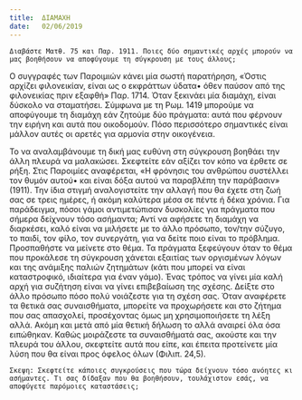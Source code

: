 ```yaml
---
title:  ΔΙΑΜΑΧΗ
date:   02/06/2019
---
```


`Διαβάστε Ματθ. 75 και Παρ. 1911. Ποιες δύο σημαντικές αρχές μπορούν να μας βοηθήσουν να αποφύγουμε τη σύγκρουση με τους άλλους;`

Ο συγγραφές των Παροιμιών κάνει μία σωστή παρατήρηση, «Όστις αρχίζει φιλονεικίαν, είναι ως ο εκφράττων ύδατα• όθεν παύσον από της φιλονεικίας πριν εξαφθή» Παρ. 1714. Όταν ξεκινάει μία διαμάχη, είναι δύσκολο να σταματήσει. Σύμφωνα με τη Ρωμ. 1419 μπορούμε να αποφύγουμε τη διαμάχη εάν ζητούμε δύο πράγματα: αυτά που φέρνουν την ειρήνη και αυτά που οικοδομούν. Πόσο περισσότερο σημαντικές είναι μάλλον αυτές οι αρετές για αρμονία στην οικογένεια. 

Το να αναλαμβάνουμε τη δική μας ευθύνη στη σύγκρουση βοηθάει την άλλη πλευρά να μαλακώσει. Σκεφτείτε εάν αξίζει τον κόπο να έρθετε σε ρήξη. Στις Παροιμίες αναφέρεται, «Η φρόνησις του ανθρώπου συστέλλει τον θυμόν αυτού• και είναι δόξα αυτού να παραβλέπη την παράβασιν» (1911). Την ίδια στιγμή αναλογιστείτε την αλλαγή που θα έχετε στη ζωή σας σε τρεις ημέρες, ή ακόμη καλύτερα μέσα σε πέντε ή δέκα χρόνια. Για παράδειγμα, πόσοι γάμοι αντιμετώπισαν δυσκολίες για πράγματα που σήμερα δείχνουν τόσο ασήμαντα; Αντί να αφήσετε τη διαμάχη να διαρκέσει, καλό είναι να μιλήσετε με το άλλο πρόσωπο, τον/την σύζυγο, το παιδί, τον φίλο, τον συνεργάτη, για να δείτε ποιο είναι το πρόβλημα. Προσπαθήστε να μείνετε στο θέμα. Τα πράγματα ξεφεύγουν όταν το θέμα που προκάλεσε τη σύγκρουση χάνεται εξαιτίας των οργισμένων λόγων και της ανάμιξης παλιών ζητημάτων (κάτι που μπορεί να είναι καταστροφικό, ιδιαίτερα για έναν γάμο). Ένας τρόπος να γίνει μία καλή αρχή για συζήτηση είναι να γίνει επιβεβαίωση της σχέσης. Δείξτε στο άλλο πρόσωπο πόσο πολύ νοιάζεστε για τη σχέση σας. Όταν αναφέρετε τα θετικά σας συναισθήματα, μπορείτε να προχωρήσετε και στο ζήτημα που σας απασχολεί, προσέχοντας όμως μη χρησιμοποιήσετε τη λέξη αλλά. Ακόμη και μετά από μία θετική δήλωση το αλλά αναιρεί όλα όσα ειπώθηκαν. Καθώς μοιράζεστε τα συναισθήματά σας, ακούστε και την πλευρά του άλλου, σκεφτείτε αυτά που είπε, και έπειτα προτείνετε μία λύση που θα είναι προς όφελος όλων (Φιλιπ. 24,5).

`Σκεψη: Σκεφτείτε κάποιες συγκρούσεις που τώρα δείχνουν τόσο ανόητες κι ασήμαντες. Τι σας δίδαξαν που θα βοηθήσουν, τουλάχιστον εσάς, να αποφύγετε παρόμοιες καταστάσεις;`
